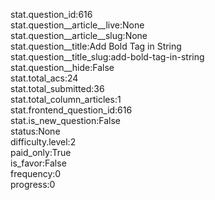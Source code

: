 stat.question_id:616  
stat.question__article__live:None  
stat.question__article__slug:None  
stat.question__title:Add Bold Tag in String  
stat.question__title_slug:add-bold-tag-in-string  
stat.question__hide:False  
stat.total_acs:24  
stat.total_submitted:36  
stat.total_column_articles:1  
stat.frontend_question_id:616  
stat.is_new_question:False  
status:None  
difficulty.level:2  
paid_only:True  
is_favor:False  
frequency:0  
progress:0  
